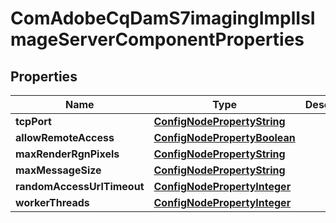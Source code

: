 
# ComAdobeCqDamS7imagingImplIsImageServerComponentProperties

## Properties
Name | Type | Description | Notes
------------ | ------------- | ------------- | -------------
**tcpPort** | [**ConfigNodePropertyString**](ConfigNodePropertyString.md) |  |  [optional]
**allowRemoteAccess** | [**ConfigNodePropertyBoolean**](ConfigNodePropertyBoolean.md) |  |  [optional]
**maxRenderRgnPixels** | [**ConfigNodePropertyString**](ConfigNodePropertyString.md) |  |  [optional]
**maxMessageSize** | [**ConfigNodePropertyString**](ConfigNodePropertyString.md) |  |  [optional]
**randomAccessUrlTimeout** | [**ConfigNodePropertyInteger**](ConfigNodePropertyInteger.md) |  |  [optional]
**workerThreads** | [**ConfigNodePropertyInteger**](ConfigNodePropertyInteger.md) |  |  [optional]



